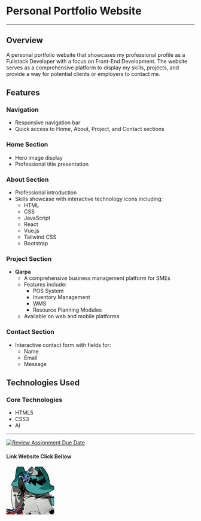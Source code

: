 # Personal Portfolio Website

---

## Overview
A personal portfolio website that showcases my professional profile as a Fullstack Developer with a focus on Front-End Development. The website serves as a comprehensive platform to display my skills, projects, and provide a way for potential clients or employers to contact me.

## Features

### Navigation
- Responsive navigation bar
- Quick access to Home, About, Project, and Contact sections

### Home Section
- Hero image display
- Professional title presentation

### About Section
- Professional introduction
- Skills showcase with interactive technology icons including:
  - HTML
  - CSS
  - JavaScript
  - React
  - Vue.js
  - Tailwind CSS
  - Bootstrap

### Project Section
- **Qarpa**
  - A comprehensive business management platform for SMEs
  - Features include:
    - POS System
    - Inventory Management
    - WMS
    - Resource Planning Modules
  - Available on web and mobile platforms

### Contact Section
- Interactive contact form with fields for:
  - Name
  - Email
  - Message

## Technologies Used

### Core Technologies
- HTML5
- CSS3
- AI


---

[![Review Assignment Due Date](https://classroom.github.com/assets/deadline-readme-button-22041afd0340ce965d47ae6ef1cefeee28c7c493a6346c4f15d667ab976d596c.svg)](https://classroom.github.com/a/akoVEwkh)

#### Link Website Click Bellow

[![Link Website](./assets/skalter.gif)](https://revou-fsse-jun25.github.io/milestone-1-triyoga884/)
